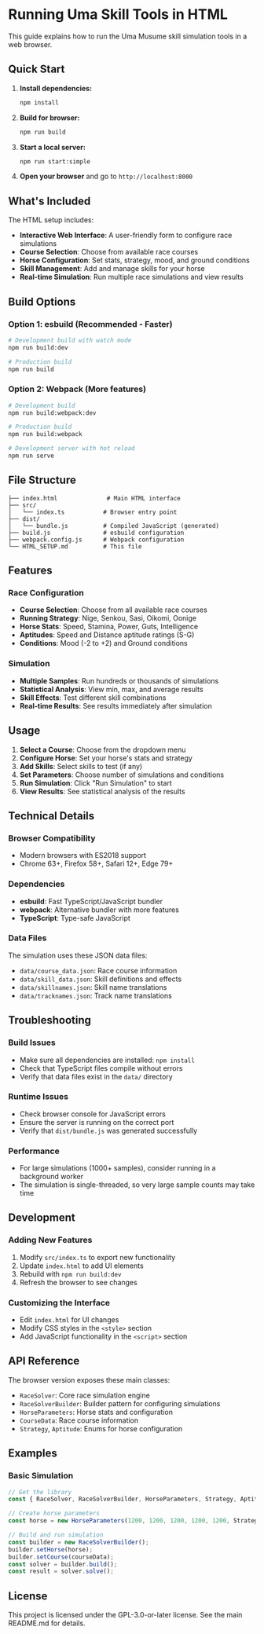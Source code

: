 # Running Uma Skill Tools in HTML

This guide explains how to run the Uma Musume skill simulation tools in a web browser.

## Quick Start

1. **Install dependencies:**
   ```bash
   npm install
   ```

2. **Build for browser:**
   ```bash
   npm run build
   ```

3. **Start a local server:**
   ```bash
   npm run start:simple
   ```

4. **Open your browser** and go to `http://localhost:8000`

## What's Included

The HTML setup includes:

- **Interactive Web Interface**: A user-friendly form to configure race simulations
- **Course Selection**: Choose from available race courses
- **Horse Configuration**: Set stats, strategy, mood, and ground conditions
- **Skill Management**: Add and manage skills for your horse
- **Real-time Simulation**: Run multiple race simulations and view results

## Build Options

### Option 1: esbuild (Recommended - Faster)
```bash
# Development build with watch mode
npm run build:dev

# Production build
npm run build
```

### Option 2: Webpack (More features)
```bash
# Development build
npm run build:webpack:dev

# Production build
npm run build:webpack

# Development server with hot reload
npm run serve
```

## File Structure

```
├── index.html              # Main HTML interface
├── src/
│   └── index.ts           # Browser entry point
├── dist/
│   └── bundle.js          # Compiled JavaScript (generated)
├── build.js               # esbuild configuration
├── webpack.config.js      # Webpack configuration
└── HTML_SETUP.md          # This file
```

## Features

### Race Configuration
- **Course Selection**: Choose from all available race courses
- **Running Strategy**: Nige, Senkou, Sasi, Oikomi, Oonige
- **Horse Stats**: Speed, Stamina, Power, Guts, Intelligence
- **Aptitudes**: Speed and Distance aptitude ratings (S-G)
- **Conditions**: Mood (-2 to +2) and Ground conditions

### Simulation
- **Multiple Samples**: Run hundreds or thousands of simulations
- **Statistical Analysis**: View min, max, and average results
- **Skill Effects**: Test different skill combinations
- **Real-time Results**: See results immediately after simulation

## Usage

1. **Select a Course**: Choose from the dropdown menu
2. **Configure Horse**: Set your horse's stats and strategy
3. **Add Skills**: Select skills to test (if any)
4. **Set Parameters**: Choose number of simulations and conditions
5. **Run Simulation**: Click "Run Simulation" to start
6. **View Results**: See statistical analysis of the results

## Technical Details

### Browser Compatibility
- Modern browsers with ES2018 support
- Chrome 63+, Firefox 58+, Safari 12+, Edge 79+

### Dependencies
- **esbuild**: Fast TypeScript/JavaScript bundler
- **webpack**: Alternative bundler with more features
- **TypeScript**: Type-safe JavaScript

### Data Files
The simulation uses these JSON data files:
- `data/course_data.json`: Race course information
- `data/skill_data.json`: Skill definitions and effects
- `data/skillnames.json`: Skill name translations
- `data/tracknames.json`: Track name translations

## Troubleshooting

### Build Issues
- Make sure all dependencies are installed: `npm install`
- Check that TypeScript files compile without errors
- Verify that data files exist in the `data/` directory

### Runtime Issues
- Check browser console for JavaScript errors
- Ensure the server is running on the correct port
- Verify that `dist/bundle.js` was generated successfully

### Performance
- For large simulations (1000+ samples), consider running in a background worker
- The simulation is single-threaded, so very large sample counts may take time

## Development

### Adding New Features
1. Modify `src/index.ts` to export new functionality
2. Update `index.html` to add UI elements
3. Rebuild with `npm run build:dev`
4. Refresh the browser to see changes

### Customizing the Interface
- Edit `index.html` for UI changes
- Modify CSS styles in the `<style>` section
- Add JavaScript functionality in the `<script>` section

## API Reference

The browser version exposes these main classes:
- `RaceSolver`: Core race simulation engine
- `RaceSolverBuilder`: Builder pattern for configuring simulations
- `HorseParameters`: Horse stats and configuration
- `CourseData`: Race course information
- `Strategy`, `Aptitude`: Enums for horse configuration

## Examples

### Basic Simulation
```javascript
// Get the library
const { RaceSolver, RaceSolverBuilder, HorseParameters, Strategy, Aptitude } = window.UmaSkillTools;

// Create horse parameters
const horse = new HorseParameters(1200, 1200, 1200, 1200, 1200, Strategy.Nige, Aptitude.S, Aptitude.A);

// Build and run simulation
const builder = new RaceSolverBuilder();
builder.setHorse(horse);
builder.setCourse(courseData);
const solver = builder.build();
const result = solver.solve();
```

## License

This project is licensed under the GPL-3.0-or-later license. See the main README.md for details.




